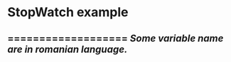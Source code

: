 # StopWatch example
===================
_Some variable name are in **romanian** language._
---------------------------------------------------

